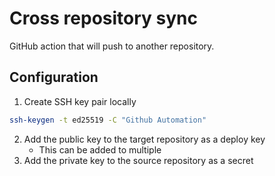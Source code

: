 # Cross repository sync

GitHub action that will push to another repository.

## Configuration

1. Create SSH key pair locally

```bash
ssh-keygen -t ed25519 -C "Github Automation"
```

2. Add the public key to the target repository as a deploy key
   - This can be added to multiple
3. Add the private key to the source repository as a secret